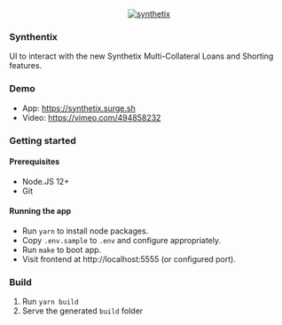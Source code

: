 <div align="center">
  <a href="https://synthetix.surge.sh">
    <img src="https://synthetix.surge.sh/shot.png" alt="synthetix" />
  </a>
</div>

### Synthentix

UI to interact with the new Synthetix Multi-Collateral Loans and Shorting features.

### Demo

- App: https://synthetix.surge.sh
- Video: https://vimeo.com/494858232

### Getting started

#### Prerequisites

- Node.JS 12+
- Git

#### Running the app

- Run `yarn` to install node packages.
- Copy `.env.sample` to `.env` and configure appropriately.
- Run `make` to boot app.
- Visit frontend at http://localhost:5555 (or configured port).

### Build

1. Run `yarn build`
2. Serve the generated `build` folder
